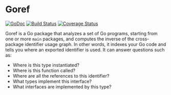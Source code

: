 # Goref

[![GoDoc](https://godoc.org/github.com/korfuri/goref?status.svg)](http://godoc.org/github.com/korfuri/goref)
[![Build Status](https://travis-ci.org/korfuri/goref.svg?branch=master)](https://travis-ci.org/korfuri/goref)
[![Coverage Status](https://coveralls.io/repos/github/korfuri/goref/badge.svg?branch=master)](https://coveralls.io/github/korfuri/goref?branch=master)

Goref is a Go package that analyzes a set of Go programs, starting
from one or more `main` packages, and computes the inverse of the
cross-package identifier usage graph. In other words, it indexes your
Go code and tells you where an exported identifier is used. It can
answer questions such as:

* Where is this type instantiated?
* Where is this function called?
* Where are all the references to this identifier?
* What types implement this interface?
* What interfaces are implemented by this type?
